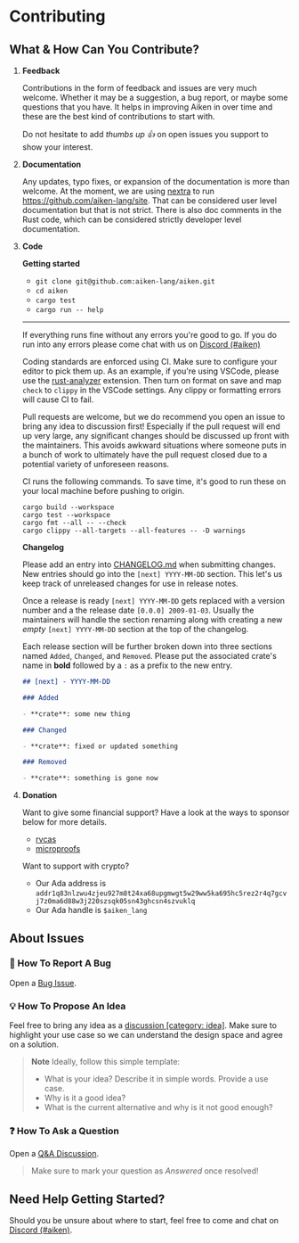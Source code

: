 # Contributing

## What & How Can You Contribute?

1. **Feedback**

   Contributions in the form of feedback and issues are very much welcome. Whether it may be a suggestion, a bug report, or maybe some questions that you have. It helps in improving Aiken in over time and these are the best kind of contributions to start with.

   Do not hesitate to add _thumbs up :+1:_ on open issues you support to show your interest.

2. **Documentation**

   Any updates, typo fixes, or expansion of the documentation is more than welcome. At the moment,
   we are using [nextra](https://nextra.site) to run https://github.com/aiken-lang/site.
   That can be considered user level documentation but that is not strict. There is also doc comments in the Rust code, which can be considered strictly developer level documentation.

3. **Code**

   **Getting started**

   - `git clone git@github.com:aiken-lang/aiken.git`
   - `cd aiken`
   - `cargo test`
   - `cargo run -- help`

   ***

   If everything runs fine without any errors you're good to go. If you do run into any errors please come chat with us on [Discord (#aiken)](https://discord.gg/Vc3x8N9nz2)

   Coding standards are enforced using CI. Make sure to configure your editor to pick them up. As an example, if you're using VSCode, please use the [rust-analyzer](https://marketplace.visualstudio.com/items?itemName=rust-lang.rust-analyzer) extension. Then turn on format on save and map `check` to `clippy` in the VSCode settings. Any clippy or formatting errors will cause CI to fail.

   Pull requests are welcome, but we do recommend you open an issue to bring any idea to discussion first! Especially if the pull request will end up very large, any significant changes should be discussed up front with the maintainers. This avoids awkward situations where someone puts in a bunch of work to ultimately have the pull request closed due to a potential variety of unforeseen reasons.

   CI runs the following commands. To save time, it's good to run these on your local machine before pushing to origin.

   ```
   cargo build --workspace
   cargo test --workspace
   cargo fmt --all -- --check
   cargo clippy --all-targets --all-features -- -D warnings
   ```

   **Changelog**

   Please add an entry into [CHANGELOG.md](./CHANGELOG.md) when submitting changes. New entries should go into the `[next] YYYY-MM-DD` section. This let's us keep track of unreleased changes
   for use in release notes.

   Once a release is ready `[next] YYYY-MM-DD` gets replaced with a version number and a the release date `[0.0.0] 2009-01-03`. Usually the maintainers will handle the section renaming along with creating a new _empty_ `[next] YYYY-MM-DD` section at the top of the changelog.

   Each release section will be further broken down into three sections named `Added`, `Changed`, and `Removed`. Please put the associated crate's name in **bold** followed by a `:` as a prefix to the new entry.

   ```md
   ## [next] - YYYY-MM-DD

   ### Added

   - **crate**: some new thing

   ### Changed

   - **crate**: fixed or updated something

   ### Removed

   - **crate**: something is gone now
   ```

4. **Donation**

   Want to give some financial support? Have a look at the ways to sponsor below for more details.

   - [rvcas](https://github.com/sponsors/rvcas/)
   - [microproofs](https://github.com/sponsors/microproofs/)

   Want to support with crypto?

   - Our Ada address is `addr1q83nlzwu4zjeu927m8t24xa68upgmwgt5w29ww5ka695hc5rez2r4q7gcvj7z0ma6d88w3j220szsqk05sn43ghcsn4szvuklq`
   - Our Ada handle is `$aiken_lang`

## About Issues

### :bug: How To Report A Bug

Open a [Bug Issue](https://github.com/aiken-lang/aiken/issues/new?template=bug.md).

### :bulb: How To Propose An Idea

Feel free to bring any idea as a [discussion [category: idea]](https://github.com/aiken-lang/aiken/discussions/new?category=ideas). Make sure to highlight your use case so we can understand the design space and agree on a solution.

> **Note** Ideally, follow this simple template:
>
> - What is your idea? Describe it in simple words. Provide a use case.
> - Why is it a good idea?
> - What is the current alternative and why is it not good enough?

### :question: How To Ask a Question

Open a [Q&A Discussion](https://github.com/aiken-lang/aiken/discussions/new?category=q-a).

> Make sure to mark your question as _Answered_ once resolved!

## Need Help Getting Started?

Should you be unsure about where to start, feel free to come and chat on [Discord (#aiken)](https://discord.gg/Vc3x8N9nz2).
